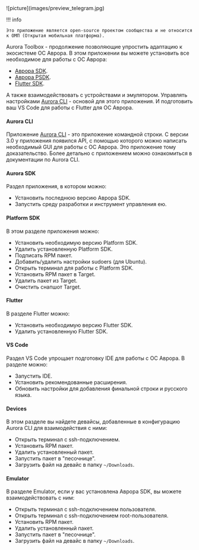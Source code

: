 <picture>
    ![picture](images/preview_telegram.jpg)
</picture>

!!! info

    Это приложение является open-source проектом сообщества и не относится к ОМП (Открытая мобильная платформа).

Aurora Toolbox - продолжение позволяющие упростить адаптацию к экосистеме ОС Аврора.
В этом приложении вы можете установить все необходимое для работы с ОС Аврора:

- [Аврора SDK](https://developer.auroraos.ru/doc/sdk/app_development/setup).
- [Аврора PSDK](https://developer.auroraos.ru/doc/sdk/psdk/setup).
- [Flutter SDK](https://omprussia.gitlab.io/flutter/flutter/).

А также взаимодействовать с устройствами и эмулятором.
Управлять настройками [Aurora CLI](https://keygenqt.github.io/aurora-cli/) - основой для этого приложения.
И подготовить ваш VS Code для работы с Flutter для ОС Аврора.

#### Aurora CLI

Приложение [Aurora CLI](https://keygenqt.github.io/aurora-cli/) - это приложение командной строки.
С версии 3.0 у приложения появился API, с помощью которого можно написать необходимый GUI для работы с ОС Аврора. Это приложение тому доказательство.
Более детально с приложением можно ознакомиться в документации по Aurora CLI.

#### Aurora SDK

Раздел приложения, в котором можно:

- Установить последнюю версию Аврора SDK.
- Запустить среду разработки и инструмент управления ею.

#### Platform SDK

В этом разделе приложения можно:

- Установить необходимую версию Platform SDK.
- Удалить установленную Platform SDK.
- Подписать RPM пакет.
- Добавить/удалить настройки sudoers (для Ubuntu).
- Открыть терминал для работы с Platform SDK.
- Установить RPM пакет в Target.
- Удалить пакет из Target.
- Очистить снапшот Target.

#### Flutter

В разделе Flutter можно:

- Установить необходимую версию Flutter SDK.
- Удалить установленную Flutter SDK.

#### VS Code

Раздел VS Code упрощает подготовку IDE для работы с ОС Аврора.
В разделе можно:

- Запустить IDE.
- Установить рекомендованные расширения.
- Обновить настройки для добавления финальной строки и русского языка.

#### Devices

В этом разделе вы найдете девайсы, добавленные в конфигурацию Aurora CLI для взаимодействия с ними:

- Открыть терминал с ssh-подключением.
- Установить RPM пакет.
- Удалить установленный пакет.
- Запустить пакет в "песочнице".
- Загрузить файл на девайс в папку `~/Downloads`.

#### Emulator

В разделе Emulator, если у вас установлена Аврора SDK, вы можете взаимодействовать с ним:

- Открыть терминал с ssh-подключением пользователя.
- Открыть терминал с ssh-подключением root-пользователя.
- Установить RPM пакет.
- Удалить установленный пакет.
- Запустить пакет в "песочнице".
- Загрузить файл на девайс в папку `~/Downloads`.
